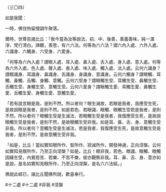 （三〇四）

如是我聞：

一時，佛住拘留搜調牛聚落。

爾時，世尊告諸比丘：「我今當為汝等說法，初、中、後善，善義善味，純一滿淨，梵行清白。諦聽，善思，有六六法。何等為六六法？謂六內入處、六外入處、六識身、六觸身、六受身、六愛身。

「何等為六內入處？謂眼入處、耳入處、鼻入處、舌入處、身入處、意入處。何等為六外入處，色入處、聲入處、香入處、味入處、觸入處、法入處。云何六識身？謂眼識身、耳識身、鼻識身、舌識身、身識身、意識身。云何六觸身？謂眼觸、耳觸、鼻觸、舌觸、身觸、意觸。云何六受身？謂眼觸生受、耳觸生受、鼻觸生受、舌觸生受、身觸生受、意觸生受。云何六愛身？謂眼觸生愛、耳觸生愛、鼻觸生愛、舌觸生愛、身觸生愛、意觸生愛。

「若有說言眼是我，是則不然。所以者何？眼生滅故，若眼是我者，我應受生死，是故說眼是我者，是則不然。如是若色、若眼識、眼觸、眼觸生受若是我者，是則不然。所以者何？眼觸生受是生滅法，若眼觸生受是我者，我復應受生死，是故說眼觸生受是我者，是則不然，是故眼觸生受非我。如是耳、鼻、舌、身、意觸生受非我。所以者何？意觸生受是生滅法，若是我者，我復應受生死，是故意觸生受是我者，是則不然，是故意觸生受非我。

「如是，比丘！當如實知眼所作、智所作、寂滅所作，開發神通，正向涅槃。云何如實知見眼所作，乃至正向涅槃？如是。比丘！眼非我，若色、眼識、眼觸、眼觸因緣生受，內覺若苦、若樂、不苦不樂，彼亦觀察非我。耳、鼻、舌、身、意亦如是說，是名如實知見眼所作，乃至正向涅槃，是名六六法經。」

佛說此經已，諸比丘聞佛所說，歡喜奉行。


#十二處
#十二處
#非我
#涅槃
